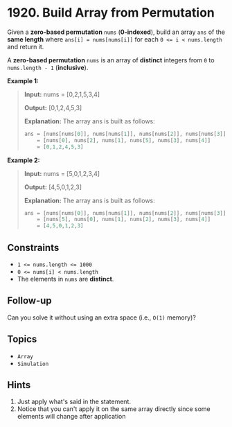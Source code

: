 # 1920. Build Array from Permutation

Given a **zero-based permutation** `nums` (**0-indexed**), build an array `ans` of the **same length** where `ans[i] = nums[nums[i]]` for each `0 <= i < nums.length` and return it.

A **zero-based permutation** `nums` is an array of **distinct** integers from `0` to `nums.length - 1` (**inclusive**).

**Example 1:**

> **Input:** nums = [0,2,1,5,3,4]
>
> **Output:** [0,1,2,4,5,3]
>
> **Explanation:** The array ans is built as follows:
>
> ```c
> ans = [nums[nums[0]], nums[nums[1]], nums[nums[2]], nums[nums[3]], nums[nums[4]], nums[nums[5]]]
>     = [nums[0], nums[2], nums[1], nums[5], nums[3], nums[4]]
>     = [0,1,2,4,5,3]
> ```

**Example 2:**

> **Input:** nums = [5,0,1,2,3,4]
>
> **Output:** [4,5,0,1,2,3]
>
> **Explanation:** The array ans is built as follows:
>
> ```c
> ans = [nums[nums[0]], nums[nums[1]], nums[nums[2]], nums[nums[3]], nums[nums[4]], nums[nums[5]]]
>     = [nums[5], nums[0], nums[1], nums[2], nums[3], nums[4]]
>     = [4,5,0,1,2,3]
> ```

## Constraints

* `1 <= nums.length <= 1000`
* `0 <= nums[i] < nums.length`
* The elements in `nums` are **distinct**.

## Follow-up

Can you solve it without using an extra space (i.e., `O(1)` memory)?

## Topics

* `Array`
* `Simulation`

## Hints

1. Just apply what's said in the statement.
2. Notice that you can't apply it on the same array directly since some elements will change after application
